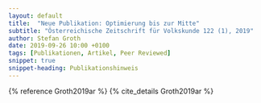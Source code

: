 ```yaml
---
layout: default
title:  "Neue Publikation: Optimierung bis zur Mitte"
subtitle: "Österreichische Zeitschrift für Volkskunde 122 (1), 2019"
author: Stefan Groth
date: 2019-09-26 10:00 +0100
tags: [Publikationen, Artikel, Peer Reviewed]
snippet: true
snippet-heading: Publikationshinweis
---
```

{% reference Groth2019ar %} {% cite_details Groth2019ar %}
